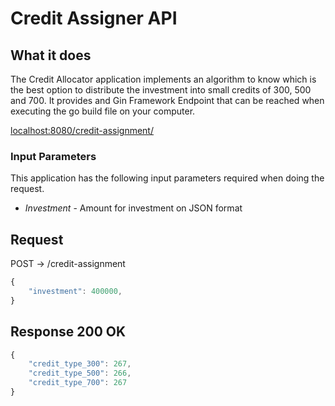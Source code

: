 # Credit Assigner API

## What it does

The Credit Allocator application implements an algorithm to know which is the best option to distribute the investment into small credits of 300, 500 and 700.
It provides and Gin Framework Endpoint that can be reached when executing the go build file on your computer.


[localhost:8080/credit-assignment/](localhost:8080/credit-assignment/)

### Input Parameters

This application has the following input parameters required when doing the request.

- *Investment* - Amount for investment on JSON format

## Request

POST → /credit-assignment

```javascript
{
    "investment": 400000,
}
```

## Response 200 OK

```javascript
{
    "credit_type_300": 267,
    "credit_type_500": 266,
    "credit_type_700": 267
}
```